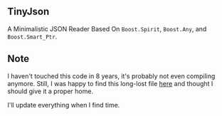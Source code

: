 ## TinyJson

A Minimalistic JSON Reader Based On `Boost.Spirit`, `Boost.Any`, and `Boost.Smart_Ptr`.

## Note

I haven't touched this code in 8 years, it's probably not even compiling anymore. Still, I was happy to find
this long-lost file [here](https://github.com/alibaba/tair/blob/master/src/dataserver/tinyjson.hpp) and thought
I should give it a proper home.

I'll update everything when I find time.

